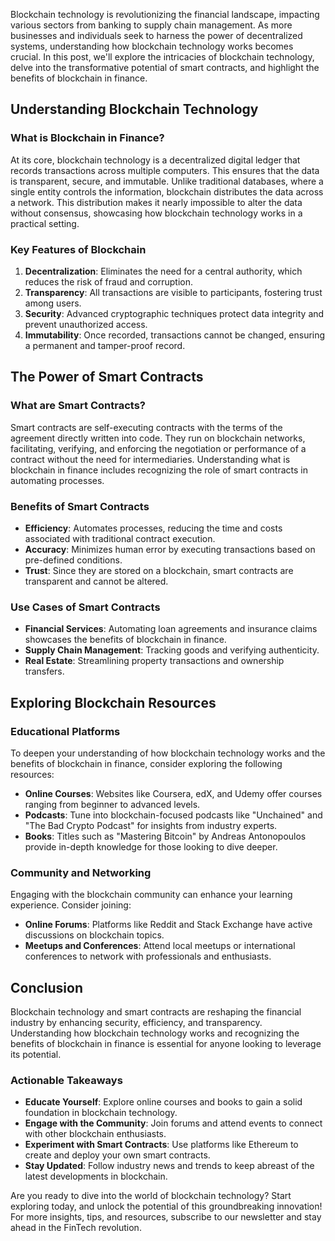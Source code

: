 Blockchain technology is revolutionizing the financial landscape, impacting various sectors from banking to supply chain management. As more businesses and individuals seek to harness the power of decentralized systems, understanding how blockchain technology works becomes crucial. In this post, we'll explore the intricacies of blockchain technology, delve into the transformative potential of smart contracts, and highlight the benefits of blockchain in finance.

## Understanding Blockchain Technology

### What is Blockchain in Finance?

At its core, blockchain technology is a decentralized digital ledger that records transactions across multiple computers. This ensures that the data is transparent, secure, and immutable. Unlike traditional databases, where a single entity controls the information, blockchain distributes the data across a network. This distribution makes it nearly impossible to alter the data without consensus, showcasing how blockchain technology works in a practical setting.

### Key Features of Blockchain

1. **Decentralization**: Eliminates the need for a central authority, which reduces the risk of fraud and corruption.
2. **Transparency**: All transactions are visible to participants, fostering trust among users.
3. **Security**: Advanced cryptographic techniques protect data integrity and prevent unauthorized access.
4. **Immutability**: Once recorded, transactions cannot be changed, ensuring a permanent and tamper-proof record.

## The Power of Smart Contracts

### What are Smart Contracts?

Smart contracts are self-executing contracts with the terms of the agreement directly written into code. They run on blockchain networks, facilitating, verifying, and enforcing the negotiation or performance of a contract without the need for intermediaries. Understanding what is blockchain in finance includes recognizing the role of smart contracts in automating processes.

### Benefits of Smart Contracts

- **Efficiency**: Automates processes, reducing the time and costs associated with traditional contract execution.
- **Accuracy**: Minimizes human error by executing transactions based on pre-defined conditions.
- **Trust**: Since they are stored on a blockchain, smart contracts are transparent and cannot be altered.

### Use Cases of Smart Contracts

- **Financial Services**: Automating loan agreements and insurance claims showcases the benefits of blockchain in finance.
- **Supply Chain Management**: Tracking goods and verifying authenticity.
- **Real Estate**: Streamlining property transactions and ownership transfers.

## Exploring Blockchain Resources

### Educational Platforms

To deepen your understanding of how blockchain technology works and the benefits of blockchain in finance, consider exploring the following resources:

- **Online Courses**: Websites like Coursera, edX, and Udemy offer courses ranging from beginner to advanced levels.
- **Podcasts**: Tune into blockchain-focused podcasts like "Unchained" and "The Bad Crypto Podcast" for insights from industry experts.
- **Books**: Titles such as "Mastering Bitcoin" by Andreas Antonopoulos provide in-depth knowledge for those looking to dive deeper.

### Community and Networking

Engaging with the blockchain community can enhance your learning experience. Consider joining:

- **Online Forums**: Platforms like Reddit and Stack Exchange have active discussions on blockchain topics.
- **Meetups and Conferences**: Attend local meetups or international conferences to network with professionals and enthusiasts.

## Conclusion

Blockchain technology and smart contracts are reshaping the financial industry by enhancing security, efficiency, and transparency. Understanding how blockchain technology works and recognizing the benefits of blockchain in finance is essential for anyone looking to leverage its potential. 

### Actionable Takeaways

- **Educate Yourself**: Explore online courses and books to gain a solid foundation in blockchain technology.
- **Engage with the Community**: Join forums and attend events to connect with other blockchain enthusiasts.
- **Experiment with Smart Contracts**: Use platforms like Ethereum to create and deploy your own smart contracts.
- **Stay Updated**: Follow industry news and trends to keep abreast of the latest developments in blockchain.

Are you ready to dive into the world of blockchain technology? Start exploring today, and unlock the potential of this groundbreaking innovation! For more insights, tips, and resources, subscribe to our newsletter and stay ahead in the FinTech revolution.